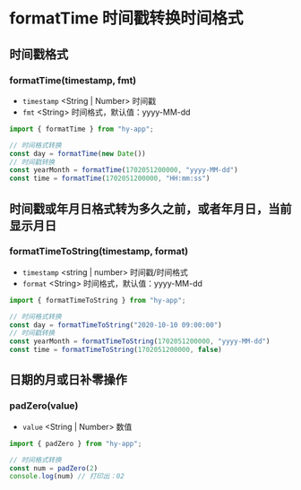 # formatTime 时间戳转换时间格式

## 时间戳格式
### formatTime(timestamp, fmt)
- `timestamp` \<String | Number> 时间戳
- `fmt` \<String> 时间格式，默认值：yyyy-MM-dd
```javascript
import { formatTime } from "hy-app";

// 时间格式转换
const day = formatTime(new Date())
// 时间戳转换
const yearMonth = formatTime(1702051200000, "yyyy-MM-dd")
const time = formatTime(1702051200000, "HH:mm:ss")
```

## 时间戳或年月日格式转为多久之前，或者年月日，当前显示月日
### formatTimeToString(timestamp, format)
- `timestamp` \<string | number> 时间戳/时间格式
- `format` \<String> 时间格式，默认值：yyyy-MM-dd
```javascript
import { formatTimeToString } from "hy-app";

// 时间格式转换
const day = formatTimeToString("2020-10-10 09:00:00")
// 时间戳转换
const yearMonth = formatTimeToString(1702051200000, "yyyy-MM-dd")
const time = formatTimeToString(1702051200000, false)
```

## 日期的月或日补零操作
### padZero(value)
- `value` \<String | Number> 数值
```javascript
import { padZero } from "hy-app";

// 时间格式转换
const num = padZero(2)
console.log(num) // 打印出：02
```